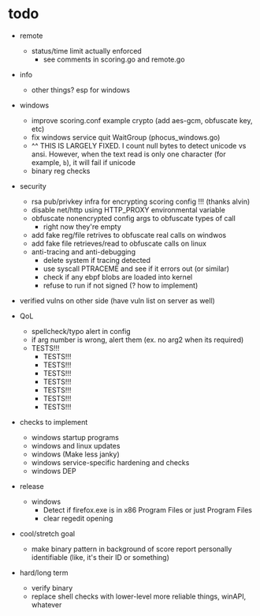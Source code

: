 # todo

- remote
  - status/time limit actually enforced
    - see comments in scoring.go and remote.go
- info
  - other things? esp for windows
- windows

  - improve scoring.conf example crypto (add aes-gcm, obfuscate key, etc)
  - fix windows service quit WaitGroup (phocus_windows.go)
  - ^^ THIS IS LARGELY FIXED. I count null bytes to detect unicode vs ansi. However, when the text read is only one character (for example, `b`), it will fail if unicode
  - binary reg checks

- security

  - rsa pub/privkey infra for encrypting scoring config !!! (thanks alvin)
  - disable net/http using HTTP_PROXY environmental variable
  - obfuscate nonencrypted config args to obfuscate types of call
    - right now they're empty
  - add fake reg/file retrives to obfuscate real calls on windwos
  - add fake file retrieves/read to obfuscate calls on linux
  - anti-tracing and anti-debugging
    - delete system if tracing detected
    - use syscall PTRACEME and see if it errors out (or similar)
    - check if any ebpf blobs are loaded into kernel
    - refuse to run if not signed (? how to implement)

- verified vulns on other side (have vuln list on server as well)

- QoL

  - spellcheck/typo alert in config
  - if arg number is wrong, alert them (ex. no arg2 when its required)
  - TESTS!!!
    - TESTS!!!
    - TESTS!!!
    - TESTS!!!
    - TESTS!!!
    - TESTS!!!
    - TESTS!!!
    - TESTS!!!

- checks to implement

  - windows startup programs
  - windows and linux updates
  - windows (Make less janky)
  - windows service-specific hardening and checks
  - windows DEP

- release

  - windows
    - Detect if firefox.exe is in x86 Program Files or just Program Files
    - clear regedit opening

- cool/stretch goal

  - make binary pattern in background of score report personally identifiable (like, it's their ID or something)

- hard/long term
  - verify binary
  - replace shell checks with lower-level more reliable things, winAPI, whatever
